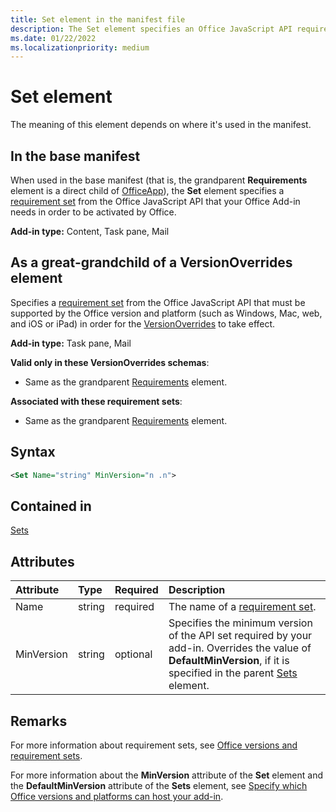 ```yaml
---
title: Set element in the manifest file
description: The Set element specifies an Office JavaScript API requirement set your Office Add-in requires in order to be activated by Office or to override base manifest settings.
ms.date: 01/22/2022
ms.localizationpriority: medium
---
```


# Set element

The meaning of this element depends on where it's used in the manifest.

## In the base manifest

When used in the base manifest (that is, the grandparent **Requirements** element is a direct child of [OfficeApp](officeapp.md)), the **Set** element specifies a [requirement set](/office/dev/add-ins/develop/office-versions-and-requirement-sets#specify-office-applications-and-requirement-sets) from the Office JavaScript API that your Office Add-in needs in order to be activated by Office.

**Add-in type:** Content, Task pane, Mail

## As a great-grandchild of a VersionOverrides element

Specifies a [requirement set](/office/dev/add-ins/develop/office-versions-and-requirement-sets.md#specify-office-applications-and-requirement-sets) from the Office JavaScript API that must be supported by the Office version and platform (such as Windows, Mac, web, and iOS or iPad) in order for the [VersionOverrides](versionoverrides) to take effect.

**Add-in type:** Task pane, Mail

**Valid only in these VersionOverrides schemas**:

- Same as the grandparent [Requirements](requirements.md) element.

**Associated with these requirement sets**:

- Same as the grandparent [Requirements](requirements.md) element.

## Syntax

```XML
<Set Name="string" MinVersion="n .n">
```

## Contained in

[Sets](sets.md)

## Attributes

|Attribute|Type|Required|Description|
|:-----|:-----|:-----|:-----|
|Name|string|required|The name of a [requirement set](/office/dev/add-ins/develop/office-versions-and-requirement-sets).|
|MinVersion|string|optional|Specifies the minimum version of the API set required by your add-in. Overrides the value of **DefaultMinVersion**, if it is specified in the parent [Sets](sets.md) element.|

## Remarks

For more information about requirement sets, see [Office versions and requirement sets](/office/dev/add-ins/develop/office-versions-and-requirement-sets).

For more information about the **MinVersion** attribute of the **Set** element and the **DefaultMinVersion** attribute of the **Sets** element, see [Specify which Office versions and platforms can host your add-in](/office/dev/add-ins/develop/specify-office-hosts-and-api-requirements#specify-which-office-versions-and-platforms-can-host-your-add-in).

